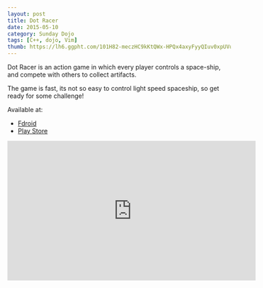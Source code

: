 ```yaml
---
layout: post
title: Dot Racer
date: 2015-05-10
category: Sunday Dojo
tags: [C++, dojo, Vim]
thumb: https://lh6.ggpht.com/101H82-meczHC9kKtQWx-HPQx4axyFyyQIuv0xpUVuUofkX-i9p5m_rGhKSQ5GINlw4=h80
---
```



Dot Racer is an action game in which every player controls a space-ship, and
compete with others to collect artifacts. 

The game is fast, its not so easy to control light speed spaceship, so get
ready for some challenge!

Available at:

* [Fdroid](https://f-droid.org/repository/browse/?fdfilter=dot&fdid=se.traffar.dot_race)
* [Play Store](https://play.google.com/store/apps/details?id=se.traffar.dot_race)

<iframe width="560" height="315" src="https://www.youtube.com/watch?v=S7a6O9vwAl0" frameborder="0" allowfullscreen></iframe>
